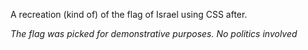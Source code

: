 A recreation (kind of) of the flag of Israel using CSS after.

*The flag was picked for demonstrative purposes. No politics involved*
